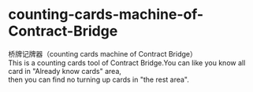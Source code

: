 # counting-cards-machine-of-Contract-Bridge
桥牌记牌器（counting cards machine of Contract Bridge）           
This is a counting cards tool of Contract Bridge.You can like you know all card in "Already know cards" area,        
then you can find no turning up cards in "the rest area".           

